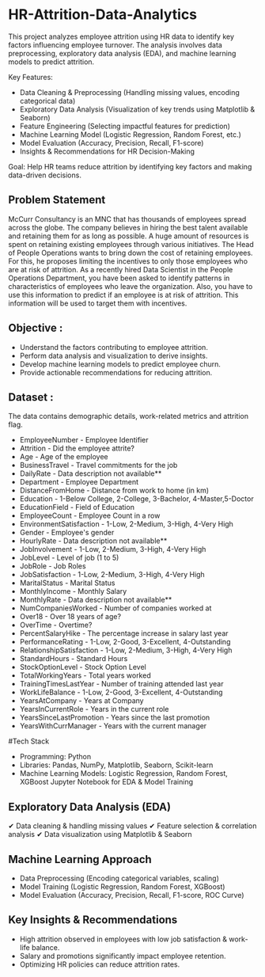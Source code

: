 # HR-Attrition-Data-Analytics
This project analyzes employee attrition using HR data to identify key factors influencing employee turnover. The analysis involves data preprocessing, exploratory data analysis (EDA), and machine learning models to predict attrition.

Key Features:
* Data Cleaning & Preprocessing (Handling missing values, encoding categorical data)
* Exploratory Data Analysis (Visualization of key trends using Matplotlib & Seaborn)
* Feature Engineering (Selecting impactful features for prediction)
* Machine Learning Model (Logistic Regression, Random Forest, etc.)
* Model Evaluation (Accuracy, Precision, Recall, F1-score)
* Insights & Recommendations for HR Decision-Making

Goal: Help HR teams reduce attrition by identifying key factors and making data-driven decisions.
## Problem Statement
McCurr Consultancy is an MNC that has thousands of employees spread across the globe. The company believes in hiring the best talent available and retaining them for as long as possible. A huge amount of resources is spent on retaining existing employees through various initiatives. The Head of People Operations wants to bring down the cost of retaining employees. For this, he proposes limiting the incentives to only those employees who are at risk of attrition. As a recently hired Data Scientist in the People Operations Department, you have been asked to identify patterns in characteristics of employees who leave the organization. Also, you have to use this information to predict if an employee is at risk of attrition. This information will be used to target them with incentives.

## Objective :
* Understand the factors contributing to employee attrition.
* Perform data analysis and visualization to derive insights.
* Develop machine learning models to predict employee churn.
* Provide actionable recommendations for reducing attrition.

## Dataset :
The data contains demographic details, work-related metrics and attrition flag.

* EmployeeNumber - Employee Identifier
* Attrition - Did the employee attrite?
* Age - Age of the employee
* BusinessTravel - Travel commitments for the job
* DailyRate - Data description not available**
* Department - Employee Department
* DistanceFromHome - Distance from work to home (in km)
* Education - 1-Below College, 2-College, 3-Bachelor, 4-Master,5-Doctor
* EducationField - Field of Education
* EmployeeCount - Employee Count in a row
* EnvironmentSatisfaction - 1-Low, 2-Medium, 3-High, 4-Very High
* Gender - Employee's gender
* HourlyRate - Data description not available**
* JobInvolvement - 1-Low, 2-Medium, 3-High, 4-Very High
* JobLevel - Level of job (1 to 5)
* JobRole - Job Roles
* JobSatisfaction - 1-Low, 2-Medium, 3-High, 4-Very High
* MaritalStatus - Marital Status
* MonthlyIncome - Monthly Salary
* MonthlyRate - Data description not available**
* NumCompaniesWorked - Number of companies worked at
* Over18 - Over 18 years of age?
* OverTime - Overtime?
* PercentSalaryHike - The percentage increase in salary last year
* PerformanceRating - 1-Low, 2-Good, 3-Excellent, 4-Outstanding
* RelationshipSatisfaction - 1-Low, 2-Medium, 3-High, 4-Very High
* StandardHours - Standard Hours
* StockOptionLevel - Stock Option Level
* TotalWorkingYears - Total years worked
* TrainingTimesLastYear - Number of training attended last year
* WorkLifeBalance - 1-Low, 2-Good, 3-Excellent, 4-Outstanding
* YearsAtCompany - Years at Company
* YearsInCurrentRole - Years in the current role
* YearsSinceLastPromotion - Years since the last promotion
* YearsWithCurrManager - Years with the current manager

#Tech Stack
* Programming: Python
* Libraries: Pandas, NumPy, Matplotlib, Seaborn, Scikit-learn
* Machine Learning Models: Logistic Regression, Random Forest, XGBoost
Jupyter Notebook for EDA & Model Training

## Exploratory Data Analysis (EDA)
✔ Data cleaning & handling missing values
✔ Feature selection & correlation analysis
✔ Data visualization using Matplotlib & Seaborn

## Machine Learning Approach
* Data Preprocessing (Encoding categorical variables, scaling)
* Model Training (Logistic Regression, Random Forest, XGBoost)
* Model Evaluation (Accuracy, Precision, Recall, F1-score, ROC Curve)

## Key Insights & Recommendations
* High attrition observed in employees with low job satisfaction & work-life balance.
* Salary and promotions significantly impact employee retention.
* Optimizing HR policies can reduce attrition rates.
